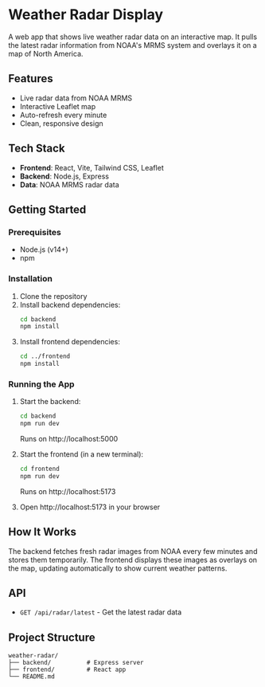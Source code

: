 # Weather Radar Display

A web app that shows live weather radar data on an interactive map. It pulls the latest radar information from NOAA's MRMS system and overlays it on a map of North America.

## Features

- Live radar data from NOAA MRMS
- Interactive Leaflet map
- Auto-refresh every minute
- Clean, responsive design

## Tech Stack

- **Frontend**: React, Vite, Tailwind CSS, Leaflet
- **Backend**: Node.js, Express
- **Data**: NOAA MRMS radar data

## Getting Started

### Prerequisites
- Node.js (v14+)
- npm

### Installation

1. Clone the repository
2. Install backend dependencies:
   ```bash
   cd backend
   npm install
   ```
3. Install frontend dependencies:
   ```bash
   cd ../frontend
   npm install
   ```

### Running the App

1. Start the backend:
   ```bash
   cd backend
   npm run dev
   ```
   Runs on http://localhost:5000

2. Start the frontend (in a new terminal):
   ```bash
   cd frontend
   npm run dev
   ```
   Runs on http://localhost:5173

3. Open http://localhost:5173 in your browser

## How It Works

The backend fetches fresh radar images from NOAA every few minutes and stores them temporarily. The frontend displays these images as overlays on the map, updating automatically to show current weather patterns.

## API

- `GET /api/radar/latest` - Get the latest radar data

## Project Structure

```
weather-radar/
├── backend/          # Express server
├── frontend/         # React app
└── README.md
```
